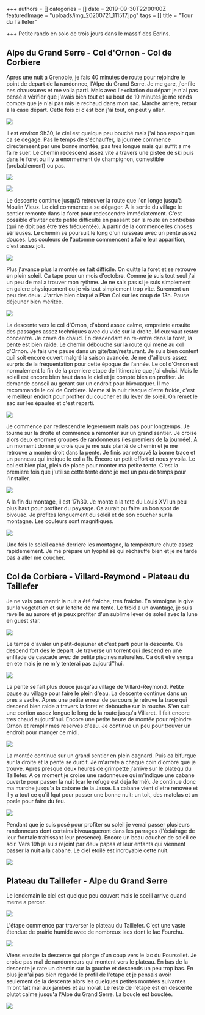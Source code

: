 +++
authors = []
categories = []
date = 2019-09-30T22:00:00Z
featuredImage = "uploads/img_20200721_111517.jpg"
tags = []
title = "Tour du Taillefer"

+++
Petite rando en solo de trois jours dans le massif des Ecrins.

## Alpe du Grand Serre - Col d'Ornon - Col de Corbiere

Apres une nuit a Grenoble, je fais 40 minutes de route pour rejoindre le point de depart de la randonnee, l'Alpe du Grand Serre. Je me gare, j'enfile nes chaussures et me voila parti. Mais avec l'excitation du départ je n'ai pas pensé a vérifier que j'avais bien tout et au bout de 10 minutes je me rends compte que je n'ai pas mis le rechaud dans mon sac. Marche arriere, retour a la case départ. Cette fois ci c'est bon j'ai tout, on peut y aller.

![](https://lh3.googleusercontent.com/hrY5ahnXbiHLe6T2sF9D_5zNqoisg3qlZBluvDUnwDI4Exr_CkSulU159tvzB1lG43for4x9eKEEQHBHVXPV2xx3A8QXva-xsqb0xDsOWQXMnzhctQQPwOXWAM9K04PXrd57kXBMgQ2ailcYJK7rfSfC8wqnBWSdN35bmeuvuK3nS1VE1cZ0srcbw7wQoYHXLxR0emysJIayc5-_s0eTISTrg1xN7H4FrxZSkpPdmsulXb2tDvZ0O5adhzwAvNqHB2fMw2RB0-O30Tzl7fumwct8H6_ha7GZ7oSKvPBVHtuROLzu-pSCHGhKVJ8vZMW1V5Zcc1uqRLfgears24YZ_7efcY4_40S55JICWpYCuOuTTFF-Kn5YNZy-F70sP6BYRrT3nFISa-RvUYMh0nANs8Adqb3SsLE0mkm3VHGiKZdwFtmyxgtLT9MVrPSwJvvP1adQhQY9kycR-UwaA90TZ1Z87OTrswDITVVbC20_R7ROzKKodx2OfafluV2UlvWVtfukwu1PU6wNL_jBcg-1jLCpmq3O4zFtQ9_Z1Y2hT3PlhAsWE1ZCS1RBoa4xBzhBGiRf94KGpyOA0e9Ce4ydH-7EXW7skyjpNY8klF2paqT-MiCCganhqfQHYpmXMVvJTeHKOk7oP-3o_vXnY7AZzV0KMTChRBTIzrCqGj-Wj8wnKJ0oHp_boaqvmCBsjVBpHremh0DZLF8Y28d-KkLDZpdP=w1252-h939-no?authuser=0)

Il est environ 9h30, le ciel est quelque peu bouché mais j'ai bon espoir que ca se degage. Pas le temps de s'échauffer, la journée commence directemeent par une bonne montée, pas tres longue mais qui suffit a me faire suer. Le chemin redescend assez vite a travers une pistee de ski puis dans le foret ou il y a enormement de champignon, comestible (probablement) ou pas.



![](https://lh3.googleusercontent.com/MlzeBmS9SOFX3N4MxTCvhvGKH1La_ouT36sOI6a2Wd2JMmxlgPdTarHhY6gAMwYRot9nFh2nJBz4s_v23ZZl2tV3Ju0TMce6jrICKugSQv5MyBUWnFkwbUCKpHVFBeovUXZLchSSASglSvn2fVcQO0FvTeHkCdM0a6to--nKMGfVgAbTKBdZlMGF5AvuQWEIJQdcJH5TdhKViffttEKkzS_SssWvvl6TpuKSXfZl9-SmK5Bu2rl_9ah8dCPlleXk0WgAPvvh1OvAVUAcvG_YTFCrVQ7pk43LL6qC6NBHdBxB9AwPbYXPKIm_-10tWXyWRkICv0OcPtamNdeeZA6PgI-U0fjjSK8JrqtpRIqstuzUfySYWZ4cYNuZvAiskX8LgFcGy2dNcHw0Oli_Y9Re0ZUFKWhHcpTfi3YSdknjeOFueBGP8K3Zh5I35FMGcCUtaNsuQWqOjR_2olKc3VYo-XeMbyQ8H0wH_GC2kJzMbTsBC56fcSHOgQNNYh7JeDIOUA7O6X78K1a2K5tKyiJcl3Y4HqMovzvwmSaY_4Ifma_1AK8g4ubJrpl0VKn4FjS3CpFJXQn5UQNg_Ac7FG4U7Puw4tA79aPfZ4BRvwCKQUeBitSJd8JO7HRUAWRgwHA_dQprqEZtBU54mZhagqofgWj_asA0P075-TiYK6VS1dm7Ugv0dCt67Wd27jR1XlTSAAvaBOssX2ZMXmdZ8tWm86zu=w704-h939-no?authuser=0)

![](https://lh3.googleusercontent.com/l8bSfYKD44BjHcuQjiMVbtHGY9KbJ-IMHdzkd2MMCX8BKUfgT5Uw21w1AEFrRaTQPGpRABbRGHHCi7o9VFqnXVExXi-CfKBo62IZlhAYkuOCP0GqRNpQ2SXb2qSbi53Ua5f-KXbIocsIJMg-M0JHDQ20uaKdCGVEvvC5M7cJ6fvTPrSSPixxYum2df3_KMUEMz0hE4HGzVb7vaBcl4YEPjU8fFJXcEO1KDBKNEp9YGwoDygvAj6BxwuEXBPaGu8m_33O97h-r6nOUzVzNZhSREI_UG031i7Lcr3CsphZz_LXbQ_lqry-0ic29yUtG9WoxK9n9RVCLa1fTGtFpUWbfzGETcPNIQ7S_oiLnA8ZfDtlzYjo2YeFsUcKf76VlSTKeUaLmyIXYyCb62AQCYzbnLtZDrmdp4bzolLhNBbTMTqdKQzsMJjVIEc7aLYJb-eomF0NtQBZV7P8ZbHAkSuNqNeZfhDgudZr7OegGBJRPPl-Q8VF4MlW7meROim4wnkPaoUW-ErQ3pHobt3mPclcc5oRo8A6jmpkOebpjBRpvSuuDSD5jXvSahVh-T58zJYxxomxoRFWNz9Hx87JiYovdklX767OgOxBsY0jjhbqzOH3li9nrM-n5x6fNWNCU5PIIgMGkDSgQ5lXGsVqdLjFD_vlxGJk08L_G8y3iXqtmivyGiJXR5nO2NulgeANB5rAp-vm6YBYP_va_Y93FyUqR7GE=w704-h939-no?authuser=0)

Le descente continue jusqu’à retrouver la route que l'on longe jusqu’à Moulin Vieux. Le ciel commence a se dégager. A la sortie du village le sentier remonte dans la foret pour redescendre immédiatement. C'est possible d’éviter cette petite difficulté en passant par la route en contrebas (qui ne doit pas être très fréquentée). A partir de la commence les choses sérieuses. Le chemin se poursuit le long d'un ruisseau avec un pente assez douces. Les couleurs de l'automne commencent a faire leur apparition, c'est assez joli.

![](https://lh3.googleusercontent.com/yIlHa3-SXYMCkhEvr8OntmnJsX9r3ukPs4jIoEX8JCA0yKwbXqF-FcUuNONlrWuyY-CLu9kWmp86Gy-1jddzCe39CiV4kFRlXTEWvwy9kFLYBhdNRqXd5laaSwHTqDQYdMWqQCoWUnid3PdJR1_OVymW91FBU4fIflBi6XnsVkj2Rlvmvr_7CEn_xGY9pz-Yo85XFQKq3Rmdx5Ubkbs3TltCESgfGqw3gEm44pv7_90Y-1m6ddtWnD8wPXRuqba3jUNv8PClmRi9HSlAXj9G3zGJC5tAnN3F8M2fqKMmNEntXCT-3CtDGw4-EBkUCLQDSpCU_XS0rOLdpfZsP0WYDBtPzT0tS9ZRZaPpOb7QiFXnydGd1SI_690EcydPIaDrUX4LihNJiCl_Y54GP6kWRPdygqqIbFenQexARZ36R4PM44CDUJfSKYiJ-UdYxQntUUDxLqmJDqw5yEbfxnZTcL67ZY_Y058ZpzIkmRFlS-vl-SKSJ_VtwLgEUo7VMspKNBC1LNsh1N0cZn9s2SRSVbIWiX-yDLeqmBDaqGpgsvUAz04A4DfgD6NDP9_VeFIpaJpCAadvXgA5cIwYBmnl9v9sfiKSh9gf9r4KdtsJgOPwZ7lJwSm7fcJhHPvyTwvCh9kWwKKKSjeBKpN0p_x-PkCJ3V_b9iCF-zAW-61gV85XCMfsw9mpZZZxSxxNHQXjrYRhNuQYtx-y523JQXl0RW8m=w1528-h725-no?authuser=0)

Plus j'avance plus la montée se fait difficile. On quitte la foret et se retrouve en plein soleil. Ca tape pour un mois d'octobre. Comme je suis tout seul j'ai un peu de mal a trouver mon rythme. Je ne sais pas si je suis simplement en galere physiquement ou je vis tout simplement trop vite. Surement un peu des deux. J'arrive bien claqué a Plan Col sur les coup de 13h. Pause déjeuner bien méritée.

![](https://lh3.googleusercontent.com/GYBQ33zGW72fjrG16TzKBYXej21d3HYOE0rt824iaRqwMMAH0uNop1gdcuwCKzREis09fQOUNvvpXRsxc9laWFIC_vQH7CmN0lqW_w2kxhf6vtzVJAmf7znHlL_L-J8cRK1TeyFiIGANJEJCYoHyPq5zqxpIb3Z9BMDVB2PQvTYpzrw1YzB4sv7v9jH-nfImLGXJ0YZ-WBbeonRmTxDMugKuNPNWls1866NpMqYIvO6J4avouj5myJq7hrcDx47RQ9Qfx50UEVEaIShxnDnTSn9U1OW7XBaOJsSVudPO39_dUxximDKJ2f0NBO7j7bLAlAuT90m00JBF09wDukiMgpLOYS8_r1BQLEqG4akNJkQhTkrJ7F0Itted1a-yhDAbM58_Sxs0mUMulLHYCILA73xcgSQiMJLodrYvHU4CvyFmRO0FHbtADHmJm_QqTZYl98iUOGp945k8orY03pbiJWNJPvSfPbP50GaBtKdFZ7ByxXUmWuKPr1nEl0BzMvHcebikf-bIXqq-N3znzJ3HSqTpswZtZ1peaecVE969wPwGzVybXfXMxTP5VrcIWA_Q-gwJx7S42fHje5xcHPxNlQCo-X1zXmmgLFc6ngMkKuTswUBhmRGqUwnLd56cu-erwN0YJQwTfD3tW_w3I3wU1BEi50ib0HzzktkGBzXnPXiYRuOjc0V2_B4tLTIGtDWoh2DmnIRHKVKMLeYF24AICQFl=w1252-h939-no?authuser=0)

La descente vers le col d'Ornon, d'abord assez calme, empreinte ensuite des passages assez techniques avec du vide sur la droite. Mieux vaut rester concentré. Je creve de chaud. En descendant en re-entre dans la foret, la pente est bien raide. Le chemin débouche sur la route qui mene au col d'Ornon. Je fais une pause dans un gite/bar/restaurant. Je suis bien content quíl soit encore ouvert malgré la saison avancée. Je me d'ailleurs assez surpris de la fréquentation pour cette époque de l'année. Le col d'Ornon est normalement la fin de la premiere etape de l'itineraire que j'ai choisi. Mais le soleil est encore bien haut dans le ciel et je compte bien en profiter. Je demande conseil au gerant sur un endroit pour bivouaquer. Il me recommande le col de Corbiere. Meme si la nuit risaque d'etre froide, c'est le meilleur endroit pour profiter du coucher et du lever de soleil. On remet le sac sur les épaules et c'est reparti.

![](https://lh3.googleusercontent.com/cg3T8YWPFl6IVz6TQOYLs7IrRKRfeLAIZwjkHVOimIWNCWgctfMbAVdy-Bs6BmpLiGiuh6tRXHdawABoyk0Qb0XlzC0rCsGUkM1kzCpu8SfjqmLnxyGOcaeav_8KOX937vGW0-adaYpoJEkVAUY4aSaj117JWMTWNqfFFOTqS0GMUZjPaYHl9MJQf9Ct18WPoUEG55P0_AzSkEA6YMC9EvE9HAKO0fcj5R80MLor9aaKRD0beh0nJof-sgVFY3kn2ODpa4dhDAoBE4DZOW3z-4SZ4yoZJeDiJq0ex-tSM9lXIFPcGbeS8KVxZw2bXNoewZOq57NbbQvwLGiGkUGcVTfToBZUUoG_zWcNABcqQvGV06sIWQRewzPStHoHejXRjEeC3kGrceA-NLU0WzOaERoncC8GyBe7m8oRUCoLW9ROwiY2e5OcdrOg0QQoFmabf-Qswbtk2zgLCjj-81JFOzn2lpAjsQzNkkRfpajaN0p2vguOeCGVu62WJF2Ifluz7WtsoPJXgjbEWSnLubeVX4rqilLHn1L_jHs2dwYnAK6Eoo0l3YqqlRkvYgD9hisykJ3hW-GT0u2UXBKlrHhRRryJqRuNZqL1TpMkpAi-9GlD8ArpJ7DQeVLxQ5pov4z7CJRthnO_DtKY9t_S-sI1S0BXDqz35Vu5KH9CZ4ZrflEk-ASZ9hLdvTR8vRZuHCnrNBYshXtdpCt57JK1y5K464aG=w1252-h939-no?authuser=0)

Je commence par redescendre legerement mais pas pour longtemps. Je tourne sur la droite et commence a remonter sur un grand sentier. Je croise alors deux enormes groupes de randonneurs (les premiers de la journée). A un momemt donné je crois que je me suis planté de chemin et je me retrouve a monter droit dans la pente. Je finis par retouvé la bonne trace et un panneau qui indique le col a 1h. Encore un petit effort et nous y voila. Le col est bien plat, plein de place pour monter ma petite tente. C'est la premiere fois que j'utilise cette tente donc je met un peu de temps pour l'installer.

![](https://lh3.googleusercontent.com/4pyYcjkdrLqSv4ojUqfKXO2nlyotuxdhWqkUiIqTrzKKPB-Pbfvmh4RdKNd7wKIuZ0ZoK0xrWjEw_2sIBA04BZm-JERrIH8og8u8Gj-81rO973JmYTVUwQKPCBhmWFDaneuduFr_RVtr9StGhdpeMoYLRihkadULfXNXNpN-gvD0-9v6yP6r9JZPpp1xnliJm3EgqhNkVDL77DD_ZwPv2cb7zcrkfbuKdyVTTNHh_dU2s0EXfBuR6lPA938RfSDKY2iNe5r1RZbbhmId2cCTKkaYpnIcbbRqlF0mLlcRqCnDvxQzAQdvvrPreKV3hyStq5OYywAmwq5eZn7JrYZJUe6TckRWuf-8XZYN2cNuAXqRdYhyF0ciV6O0QhAbT7A8c8axNJAPpe7rAMZXsFIyRjozLp9_iRf9CzKohDa5aQ82dI-TceErz1S7e2LrX7Pm6Hpz4zkhMymLqlUHXFEw8EN9zRkhgpaRA0rlUIZp-BMUefQhmVysW6frA5OJxWRRdPZCC30O4mG59ovGyOx5jjkoNyBBVBF43j5NO064ns14yV9MaaRjKlOp8vm32eedQdAFA9YkprR9U2AY3EpJbhfir3UNApek2BvH1UXFHWOOcRCdj3t7yHEEVV5irgSGSjll1qvh7tG4IS4YBMiS5Sb2ZJJisugfwBGGbZUscVCdXJKN9luPnq2RLngNTOrVJff4wWLdWCwqCvsSPcFeKTF_=w704-h939-no?authuser=0)

A la fin du montage, il est 17h30. Je monte a la tete du Louis XVI un peu plus haut pour profiter du paysage. Ca aurait pu faire un bon spot de bivouac. Je profites longuement du soleil et de son coucher sur la montagne. Les couleurs sont magnifiques.

![](https://lh3.googleusercontent.com/TLgbejVylPTH_FUNIiM7H9aJo5mnmIs4AQQozdLmgd00mxiJ9HppGFjw0C31fwg_8sckiYYAvCjB020n7AbQeHFXfbIe_NduKpCTOhfwNdLYwsOyUiyRCfyNCcth-IpEejhkQBG_71xAsnnRgsi7U3ZZR3CdNz_kfJPuixIjmSLwghbtJY3gi1WIw6NtwEKFugJ7lqaqM7FKtYh2axWRORfU01eSAv9GWroB1CamMf5huOhUs-T3-NO_SR87LdeKCmTg2EofK6c5ddD-LODAoPML7CdKSjMi1E3QPLtT5OgKDxw8UQFKpFZirwLVpLSSdxQ3uN_5gXCeEEnQskGNyvCtLgq5ZxAKSCY9yyn9E7wWs1ldbRoQf9v__SL4nTcfPPtdLfGPIEs3zeEC-B_4pG5Kg5rOeNJqjRueBGTlAwLvIsDUPVhJtWVvqAXoO8EKHZbjVSKKAW5hX9jwjkrd0YB5fVC2-uzXu1nJxI6XzrhcRM_4hkidw9Wxyrepc6ohtZKbQhdeYCOyf2W_yTJbT3TNbhqyPVvgU4aZyK6YJ126LHahGk6QBkCQ61dOim-nHqcdjHPAbGPqM1DjDPWkdxQNxtWzepDAStbR1ME_2W5m7bKccH-i9GQi8wjoF80Y7B0M-KJ6mWMhQT-TJFzREwPR8DckpZQyWF2JqoSetdSxt1jSoTGJPEoq_gX5D2pFt8k1H4vleTNPOFx1dr0qqOib=w1252-h939-no?authuser=0)

Une fois le soleil caché derriere les montagne, la température chute assez rapidemement. Je me prépare un lyophilisé qui réchauffe bien et je ne tarde pas a aller me coucher.

## Col de Corbiere - Villard-Reymond - Plateau du Taillefer

Je ne vais pas mentir la nuit a été fraiche, tres fraiche. En témoigne le give sur la vegetation et sur le toite de ma tente. Le froid a un avantage, je suis réveillé au aurore et je peux profiter d'un sublime lever de soleil avec la lune en guest star.

![](https://lh3.googleusercontent.com/Sfk24r_Qj0sN2G-ibjqH_Mr9eFrQp0Ujxwn3bTP1gmvFyput914BUOxWKwQ3ORAYanaGi1LZwPyyo3VMZsVziNTOyqQtreqqdmh48OHKidHG_9tWsncqCPnowklQicLl7_bNgtMwaKuWP80p1TGZiEsKKq4aXw_PAuGKrd8QXr5Ly9XB8v9q7RlffWlincCIYBdxUeP7Y9l_S3xW42Z71xSemLQoXBFUyAvmNpjOREmqbidVlix24LnjmR_Ii6vchDcsn1YxYmHRobpN4ihD_bEtYNdhgpsanzn515RgDyAJpGDhzG64zLASCP5sKFAJs7vxe2b2S1pb0tdshMW6BS4-wHw46YXjGrV-zW212HAdkcs42jve69VwOEblRAGNBEiFvsOqIKOYL9GKArwYv1V-NA32VmI2GMslN4owr00vQsL0spAHbfzgKr8_eq0gUfM1KLIVo89Oamv8OIZQXMqFQut6b3LznadlEsDMEib0BGNAOzfUjWNO24D5xe7L_wnInj1FR0CAaNcJ6haTvBuP9WvTJZdLBqgUy2oZO9DhGAuwsCuuFBQi7eBxRaMBtTFjFvxzYxv8ueulq6_MQDYSKP5HBmyES79vIgjVhkIuqhxvaPhfpGZEyb3z6ky8OuwStlAM0pkaq2C_atNYyBE36MyyldY4ZAESxRZY09eVnlwQfWsj83UzyO-X7rUj_PPUhNGRe6lMUkj415MkWJaV=w1252-h939-no?authuser=0)

Le temps d'avaler un petit-dejeuner et c'est parti pour la descente. Ca descend fort des le depart. Je traverse un torrent qui descend en une enfilade de cascade avec de petite piscines naturelles. Ca doit etre sympa en ete mais je ne m'y tenterai pas aujourd''hui.

![](https://lh3.googleusercontent.com/0Fz8yoTWmkeZ-vUg0O0asc8-y9Nfd345YhFlI6zJJYvvmXVl0qcV1GHwXgnWhasgTGwapNF7WW4kmJJvTsM7gkj5d-AOkq5wqBE6cDZd6ubX3Yvy7AzwZxpCbUNVA0F5XX_dW4STsCV4m02lXjGyDW0nqYuJWN5eHC_2ta94ZojF9uFvf9sDjnQHgNDbJyZCPYkwcDsvyCFgMbf57Soj5zoFCQPnFItLHEkS0DgU3bHRXyxjMH0vkhN8zQ4tpztpKk3CsiA1tlTopbuiHScpUG1MKUr7ud8cJVzGXHsPiHJGhpXA8Mr4QE8YKyDcriR4TdW0auR-jNBPfaishJ3v-ipdjCkiGjezEIiXugyhenediaz2kwbk2c6njVBROkR-RSuS4MJ-znNrkOX7h77actpWhg8Py8wP4caGD3uDIW6FXHt1EzOz0fOviAeq8-84tqNPCs377rpNEQZXj7gtg8GSMoQ750cF4ht0FqOOJYAAASft2PqenpwYejF6LXfMcmimM-4uR5A21ZTzwwX0Y7MObIQThB3Y6QekvyizlJ8ESulHkVTLDoT4Cz_bJIquKbqk1eVHKm0gzGjAeC03q9w34JAh8YNS56vgc60P5h-DDBzeLk6FaCN00xcGTbbmKxA5bZ3qYWiij9rA7J2VttreRqCnjN4jvxYhdnD5POmkXLamiYOfRJJEkEzsEgC8jytrv7wC5uvBAPC30TOAZx4Q=w1252-h939-no?authuser=0)

La pente se fait plus douce jusqu'au village de Villard-Reymond. Petite pause au village pour faire le plein d'eau. La descente continue dans un pres a vache. Apres une petite erreur de parcours je retruve la trace qui descend bien raide a travers la foret et debouche sur la rouche. S'en suit une portion assez longue le long de la route jusqu'a Villaret. Il fait encore tres chaud aujourd'hui. Encore une petite heure de montée pour rejoindre Ornon et remplir mes reserves d'eau. Je continue un peu pour trouver un endroit pour manger ce midi.

![](https://lh3.googleusercontent.com/P6TtYbXxdeOMu9mqcqBsKXXCWMj_jsgAAY4GRUcN-rdNHM5Rc9XPgMcuts2yUkNMop5lgkiSkWXL3jTSzBck4ihEjm3dCSKEswhCnDQiC-AHwjo9a68Ej06g-Dmxbthw8IkUgS7AwuAVaIZzlOAXh8dz7QbJbmZiRlhg3ETKAO9ekkEhd0XbgUh8HRVjqObfcl7IC029cxKZRIcDK0nsEN9vIZtHb74wa86Znk5M0rRUfTpPbiRDx36yucLQE5UYTkboCk7cTnCdP1392PMSUI0a1ljJjeGEYQLYX3FDpz8ooIPyj4lH45VT2WFzIDSaXMFRKcEloAFBc0oi9CPQ84CtNxrd7QW64B4DSeRokn0K344dupdBuRBHeKc0AiU-Vv6jX-lteSkl_Ovtj_I5dvZuZ9WfpOOsllPQY_6jsYaEH96kHhPJebhu5VyuGUZhGkSCLOE0UxQ8aeGyPGD_U3H5o4Y8wI7Eg_DtTi8HJqPHgIvFWHqehM-ue46xmg9hELfdOJO2dkDxqaBzS-vHAj8G5rla0NuBjiYJheyTTuS0mcWwqVKRhbj4dqG-gBjATGDAt2xz1wJ9QWGFblMEzUWp2BW3Szb9aOrybR3yTLYqWJDYVrPP2jy9L-mR6XzCU4gj9Pl0VZap0Lk1iaGmujlJfCThxFN_Tyu6n309FzhLMfXUecBwqYl_r8C3zcDD3gg57EDRKkK4gq4fO1i085qF=w1252-h939-no?authuser=0)

La montée continue sur un grand sentier en plein cagnard. Puis ca bifurque sur la droite et la pente se durcit. Je m'arrete a chaque coin d'ombre que je trouve. Apres presque deux heures de grimpette j'arrive sur le platequ du Taillefer. A ce moment je croise une radonneuse qui m'indique une cabane ouverte pour passer la nuit (car le refuge est deja fermé). Je continue donc ma marche jusqu'a la cabane de la Jasse. La cabane vient d'etre renovée et il y a tout ce qu'il fqut pour passer une bonne nuit: un toit, des matelas et un poele pour faire du feu.

![](https://lh3.googleusercontent.com/-FS2weIbGv8KPzGydp6A4MYhToBQ4WbnA6lFlQM8WQU70z1ttBvm2lsQDU7z5DnuNoNvFJ7FfKMjqNFtKimT8L5qXofmUjfZAhF2yFDn8rQMRXeuMfyw-Q4i2oC7Kyh0ye0dsmIhRqADvnz0y9Pf7nYyLakOpLYZ8XjYmZ5oLaEQxesGiTSm0PrFFZTsHPT8jR07EGXe_CVRMyyQ0_NUj2Bcp7XTuqGBh67slW90AU-EHZi13S4fcQ8DMMjN5Jx0ziE11rR6C0Oz4a__g4Tn6gBg7GpmFLJXcJY8k4LQ00PKLgKxd0-OXiXkGjxqJGmCAh8PK9hlnB-6H05tnUXLK-6B39n-bVreD4SS0T5zUvXSFZB47ZUUBelaW7cbjn-QGQLUrZ0GqRrYDJ-v8K1yibG3Xo-vvij-ji_Ql_bzP-lRUtf_LpV7MZALUbq7lTaqaGXJq63x6YLUk7K_cYwpAA32eIvBRNgZCZUZyGt1U5dgaUyeIbKVzRtRPec6jBJyYKymBzmexx7DeuwK0wLRu7E3RZZxayKFCaWXf5lMkHS66iXC8ThWi87wgNGPtjuqbsM7zRXnNRkkj1rl_sNG0RxuewUnxDcTREl4Bs4wZt0yRBaKDdFWSUJyTTeRNQNHayMULNXmBAnLrl6MU9Y5YexHBNGSnI9E-vk5FideQhX8t-qVLalov9ZDdl67xrnLUGbdXOy7iUwQV5NbRJR5H4jK=w1252-h939-no?authuser=0)

Pendant que je suis posé pour profiter su soleil je verrai passer plusieurs randonneurs dont certains bivouaqueront dans les parrages (l'éclairage de leur frontale trahissant leur presence). Encore un beau coucher de soleil ce soir. Vers 19h je suis rejoint par deux papas et leur enfants qui viennent passer la nuit a la cabane. Le ciel etoilé est incroyable cette nuit.

![](https://lh3.googleusercontent.com/5a_4_HSnGSc_6_k-80f_xYIkgbuFz5j9mG0eRL8Fj37qOaZFBGh_UfaEYYanJkMetzKNsBYMvZUd6zgk9Owmi8zBtXMDlAGPMYFbWXo5bB8e7AQMSuZBsk61ppmD2IBr_YT8jXFhhkGJ1oy6GuMiWHVmxdfiDVDWa_T4xfsCa0X6VwNUkpNpyyHL8KH5T2OG2FR58iVnyNPVWjv4vj3k8IfGFt0ICZRar05WARDtc7dvHYPrneL9lemcA9RZjOVVBydAwJs79C2sfOoady_-W23jOEz3UDocjhX4Y7w68XdlnzVb_dEBuIlvDJ_a7v-0bpL9pob-TFkR01d1iW1TR3m4EQXWG2yAwXjWA2NvKb16L8Z-sR_dZRQ3HnfRVNbAvhfr4PyqOWiZEHneuKKZOTM17f70epiVHPdQr-6PT8PjVe2DvbNEQhbZ6rpAvDOnHiSrJzMrBVpj8lOWyx1ZrJwVViagPQZ60r7og6RKxIdn5hYPxAuKCcfc4mj3aK1VJQkTJEUY2bDtfUy2z9XObZ40iUmVoDhgUHFlfl36SP_jRI2rqKefOWsi4Q0s7etMEZpJW8mrzHwgEN3vo3WjQIhtMoSH5SapRE7kYjMIgd440CKzjWpEY0lQffeDRWzi3gjm_YFgY_VOa1HJuirWuDoSE3g6DQsWQEHNO6108_VybavITLA05Q245rhUxtCZmME2W42hl0psbqO_1uroKoj5=w618-h306-no?authuser=0)

## Plateau du Taillefer - Alpe du Grand Serre

Le lendemain le ciel est quelque peu couvert mais le soelil arrive quand meme a percer.

![](https://lh3.googleusercontent.com/Eps2aaEsbJ-tZlk01hIDWPdjV157hiJ7d1wOq6gfAvcBkZnD_5dJzq268_9vS54lrSyMCzaN5ZKYw0y8-0YYcY3H--mz_63kXmrFX0ptAFtH_wTdiPiliaX1UPfXb3AqdmQWV2lE5QxMlmGbIGBRGAVh_89WQEt1YP83G63TbxyC3eIGKNvt1f15-aaiwg7roDaERTarqJ1Kt7RnV90rJ9vkv_T323K8bzi3k3NNPuYnSFiSTBQCZyu0v3wIVQHqe9goe2IwwWVB2ENFd74Yp2IWt9z2J3Ta_5atTjgtKWjgrveXZx05JfMYLMDEYwHJNa-bhb6uF0xb5wmJHi21mt1mog5t5E4s0Sbq2UbDOHsQjrVIWO1DixDz912ItKosYjDDPkc046pX8Q3xoGLp2Z4hLHgnWQ1JxIO8hvY5oevF0nRr9xERlsBSNYaK7pNwFS06Y793HJBX0q5XG15TM3bR7oz3dwGoJud8VjHTewQj6nlIVtqz5EYuiFyKzoW8l5LqsaxTbz8deBiuZjlzsr-uc5fAaKzRXDteViaqcd7wsvyS2sPV0WM3Y6E4dGyMNpNk7GXMZFVPk8B334mR34tthDyFEmiXqrsbiA2uYQEzZv0GVoWB4p2pJxspOBs7zS8TaJZaWqpFIKcc_DaFzqD3n1r77E_ETllaRGGyovGihsp8YtKYpNJ9p9kFT-VUy85gL2fMJOGpG1EL7vmE55go=w477-h358-no?authuser=0)

L'étape commence par traverser le plateau du Taillefer. C'est une vaste étendue de prairie humide avec de nombreux lacs dont le lac Fourchu.

![](https://lh3.googleusercontent.com/TXiBWVqygZH4PDZdjiEdVYtEd1rb0ue2BDWPuE0D3CykP9evEBxeN9_QwEvFLONHIfxveh0FhBs382kSrjfZCmVN9LwEhtacNfpHmdESFcPTV9CtWVWnitX2zrfKafdN1w_cEa4Nu5hDo7BUBb-r31W6kB2z66P6LCLmOiknlYAej7-QRb-bX8FOQb2us122AH1MuxGuEg1EN03j1sH8mhkatZ6_JssfC-CGsFvnevhKXyKoU7ttz6Hv35R8ZnGFPfR6CMtqVB9l-fIWzLRsSWd3gM4kD1z2UI8kWMpsbJXCDwejuDQDVE8nsnVDyI7vYa0mxvH00tgtco6lp_0Y6TaKstTZdjVoY1GlCDTTT-B3bMK2ZSTCr-Ba5kluKEVXme9WNgqWHRAmmW7jwjD2eB8_YrIH4dvRt6YAJugKD7KVxQ3wvLUCNQRDngE-NWG55tSHiyu75LMCMeEcw_bmAY5VArRMHlhw3xhRMu3xV_q5HVd4fFQ_oxSTCSTP5tw1JwfJWO3vvP7drsGtv1sl7vuM9pigDU0bu-zluf2Hd0leH63NMm8MaSsiLz9vVp3VO6DpXbp1J_wB3bNG4UUnUXpLrYieJbFLfY13KtsJQeh4BoTzewTdjVhfiGl6hVpK6itgeF0_jgS7guaMN_e03nhPtElS43PpXVt9vAKPpWUO3reOT8462tHftLa39h9RC-hMiUkZB-rx4ftICPyEEzWI=w1528-h631-no?authuser=0)

Viens ensuite la descente qui plonge d'un coup vers le lac du Poursollet. Je croise pas mal de randonneurs qui montent vers le plateau. En bas de la descente je rate un chemin sur la gauche et descends un peu trop bas. En plus je n'ai pas bien regardé le profil de l'étape et je pensais avoir seulement de la descente alors les quelques petites montées suivantes m'ont fait mal aux jambes et au moral. Le reste de l'étape est en descente plutot calme jusqu'a l'Alpe du Grand Serre. La boucle est bouclée.

![](https://lh3.googleusercontent.com/t9Ak-TzqskN4kH4-Yx3r0avnUtql-zQi6N1zkbm3DfduetHLOhTLhLRzo85M1dh50fECmWU8wCEeTryMGoWCV34uKrTxCQQcTCVgcgaZSByg-2pGyUCdinde5_ZI4z3rvaQgkHVkKjvpO6FgCVU-_yupski0MCtqWxYYwEFRjk6in4__9ztGXmsFlVmXdVM7_y7gTJ0__fbZCsB9-gzJAp4w6HuaGq1hBr3mhJFc7l3IeaGKWKwyXdOooXcxPajO34_5goPCGMT1eLyGlZd94ftugPGLhGz7HIU-g7w6nA1yOlD7a0nuABiAB1-o9yYYEg2dyvlsh09VbKoGjSi7gUTqTNxnZhAJyzfGBWN5KaiI2TYt7mTsnjkPAEMlUz1ohBuMV_QGh1e-hJdeqiVHp28U_Edx1VQMBeyB_JI2P12sJ28qlXhAsuxO874WU8_JLiU2c_baDR-dgBLaMMm9OWPWvcXzhUFHm9uBVhPNxUT28t1PVrG_ziSIKOaYWHpxtNSiAJ1KcR0Ck07RTeTbjjSSbtJmU8i3G2SNFyu2f6hxvlDFCSgVOHlVcFH-UIBRKxQ5cBkaTP2S7XCSzSa2DjWJ55_DLEzMQLXM42uXvapWvpZ3HGgdyVIhO31GHrKuBn1nIhH2zy7ZeJ5yWwx2hCrRA_cw6NQL3dB_f0DV_nMEyp1jt81w5aSeHMpjB1mp71YnxXim7yIVFzjdaP-PRhsl=w1252-h939-no?authuser=0)